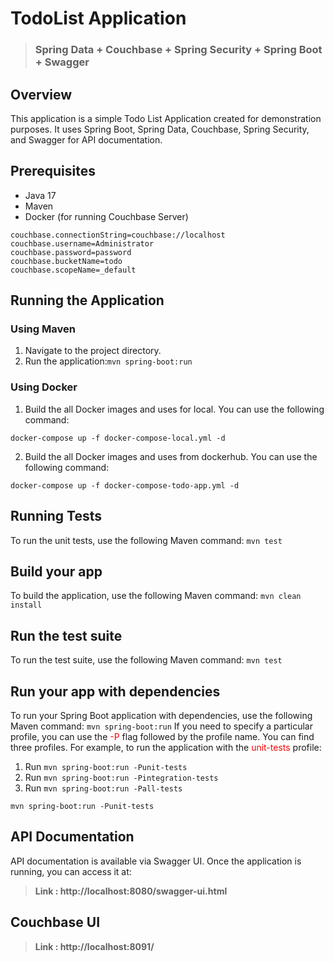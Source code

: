 # TodoList Application

> ### Spring Data + Couchbase + Spring Security + Spring Boot + Swagger

## Overview
This application is a simple Todo List Application created for demonstration purposes. It uses Spring Boot, Spring Data, Couchbase, Spring Security, and Swagger for API documentation.

## Prerequisites
- Java 17
- Maven
- Docker (for running Couchbase Server)



```properties
couchbase.connectionString=couchbase://localhost
couchbase.username=Administrator
couchbase.password=password
couchbase.bucketName=todo
couchbase.scopeName=_default
```

## Running the Application
### Using Maven
1. Navigate to the project directory.
2. Run the application:`mvn spring-boot:run`

### Using Docker
1. Build the all Docker images and uses for local. You can use the following command: 
```
docker-compose up -f docker-compose-local.yml -d
```
2. Build the all Docker images and uses from dockerhub. You can use the following command: 
``` 
docker-compose up -f docker-compose-todo-app.yml -d
``` 


## Running Tests
To run the unit tests, use the following Maven command:
`
mvn test
`
## Build your app
To build the application, use the following Maven command:
`
mvn clean install
`
## Run the test suite
To run the test suite, use the following Maven command:
`
mvn test
`

## Run your app with dependencies
To run your Spring Boot application with dependencies, use the following Maven command:
`
mvn spring-boot:run
`
If you need to specify a particular profile, you can use the <span style="color:red">-P</span> flag followed by the profile name. You can find three profiles. For example, to run the application with the <span style="color:red">unit-tests</span> profile:

1. Run `mvn spring-boot:run -Punit-tests`
2. Run `mvn spring-boot:run -Pintegration-tests`
3. Run `mvn spring-boot:run -Pall-tests`
```
mvn spring-boot:run -Punit-tests
```

## API Documentation

API documentation is available via Swagger UI. Once the application is running, you can access it at:
> **Link : http://localhost:8080/swagger-ui.html**

## Couchbase UI
> **Link : http://localhost:8091/**
